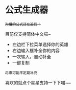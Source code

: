 # 公式生成器

<sub><del>沟槽的公式还在追我！</del></sub>

目前仅支持简体中文喵~

- 左边栏下拉菜单选择你的英雄
- 右边输入框补全你的内容
- 一次输入，自动补全
- 一键复制

<sub><del>将来可能不定期补充</del></sub>

喜欢的就点个星星支持一下下喵~~

